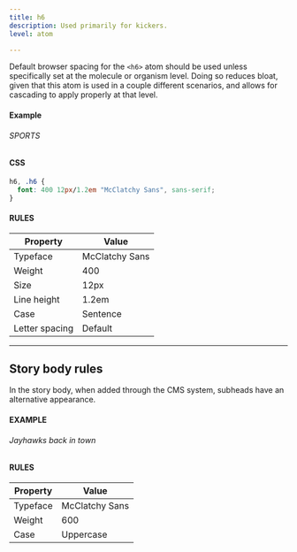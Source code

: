 ```yaml
---
title: h6
description: Used primarily for kickers.
level: atom

---
```

Default browser spacing for the `<h6>` atom should be used unless specifically set at the molecule or organism level. Doing so reduces bloat, given that this atom is used in a couple different scenarios, and allows for cascading to apply properly at that level.

#### Example
<h6>SPORTS</h6>

#### CSS
```css
h6, .h6 {
  font: 400 12px/1.2em "McClatchy Sans", sans-serif;
}
```
#### RULES

Property | Value
--- | ---
Typeface | McClatchy Sans
Weight | 400
Size | 12px
Line height | 1.2em
Case | Sentence
Letter spacing | Default

---

## Story body rules 

In the story body, when added through the CMS system, subheads have an alternative appearance.

#### EXAMPLE

###### Jayhawks back in town

#### RULES


Property | Value
--- | ---
Typeface | McClatchy Sans
Weight | 600
Case | Uppercase
